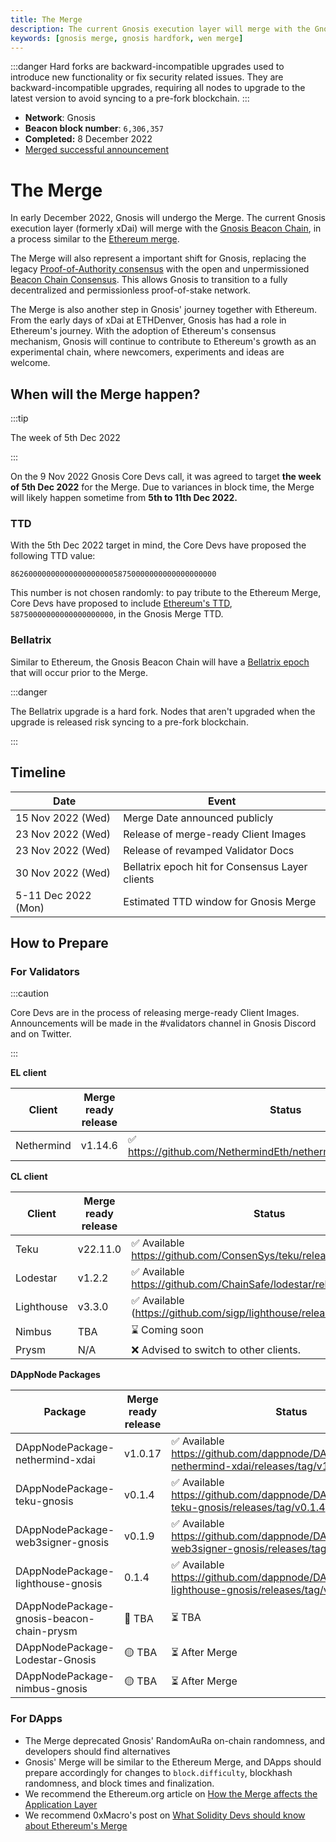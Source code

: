 ```yaml
---
title: The Merge
description: The current Gnosis execution layer will merge with the Gnosis Beacon Chain, in a process similar to the Ethereum merge
keywords: [gnosis merge, gnosis hardfork, wen merge]
---
```


:::danger
Hard forks are backward-incompatible upgrades used to introduce new functionality or fix security related issues. They are backward-incompatible upgrades, requiring all nodes to upgrade to the latest version to avoid syncing to a pre-fork blockchain.
:::

* **Network**: Gnosis
* **Beacon block number**: `6,306,357`
* **Completed:** 8 December 2022
* [Merged successful announcement](/updates/2022/12/10/merge)

# The Merge

In early December 2022, Gnosis will undergo the Merge. The current Gnosis execution layer (formerly xDai) will merge with the [Gnosis Beacon Chain](../gbc/README.md), in a process similar to the [Ethereum merge](https://ethereum.org/en/upgrades/merge/). 

The Merge will also represent a important shift for Gnosis, replacing the legacy [Proof-of-Authority consensus](../consensus/aura.md) with the open and unpermissioned [Beacon Chain Consensus](../gbc/README.md). This allows Gnosis to transition to a fully decentralized and permissionless proof-of-stake network. 

The Merge is also another step in Gnosis' journey together with Ethereum. From the early days of xDai at ETHDenver, Gnosis has had a role in Ethereum's journey. With the adoption of Ethereum's consensus mechanism, Gnosis will continue to contribute to Ethereum's growth as an experimental chain, where newcomers, experiments and ideas are welcome. 

## When will the Merge happen?

:::tip

The week of 5th Dec 2022

:::

On the 9 Nov 2022 Gnosis Core Devs call, it was agreed to target **the week of 5th Dec 2022** for the Merge. Due to variances in block time, the Merge will likely happen sometime from **5th to 11th Dec 2022.**

### TTD

With the 5th Dec 2022 target in mind, the Core Devs have proposed the following TTD value: 

```
8626000000000000000000058750000000000000000000
```

This number is not chosen randomly: to pay tribute to the Ethereum Merge, Core Devs have proposed to include [Ethereum's TTD](https://notes.ethereum.org/@MarioHavel/merge-ttd), `58750000000000000000000`, in the Gnosis Merge TTD. 

### Bellatrix

Similar to Ethereum, the Gnosis Beacon Chain will have a [Bellatrix epoch](https://blog.ethereum.org/2022/08/24/mainnet-merge-announcement) that will occur prior to the Merge. 

:::danger

The Bellatrix upgrade is a hard fork. Nodes that aren't upgraded when the upgrade is released risk syncing to a pre-fork blockchain. 

:::

## Timeline

| Date                | Event                                           |
| ------------------- | ----------------------------------------------- |
| 15 Nov 2022 (Wed)   | Merge Date announced publicly                   |
| 23 Nov 2022 (Wed)   | Release of merge-ready Client Images            |
| 23 Nov 2022 (Wed)   | Release of revamped Validator Docs              |
| 30 Nov 2022 (Wed)   | Bellatrix epoch hit for Consensus Layer clients |
| 5-11 Dec 2022 (Mon) | Estimated TTD window for Gnosis Merge           |

## How to Prepare

### For Validators

:::caution

Core Devs are in the process of releasing merge-ready Client Images. Announcements will be made in the #validators channel in Gnosis Discord and on Twitter.

:::

**EL client**

| Client     | Merge ready release | Status                                                             |
| ---------- | ------------------- | ------------------------------------------------------------------ |
| Nethermind | v1.14.6             | ✅ https://github.com/NethermindEth/nethermind/releases/tag/1.14.6 |

**CL client**

| Client     | Merge ready release | Status                                                                 |
| ---------- | ------------------- | ---------------------------------------------------------------------- |
| Teku       | v22.11.0            | ✅ Available https://github.com/ConsenSys/teku/releases/tag/22.11.0    |
| Lodestar   | v1.2.2              | ✅ Available https://github.com/ChainSafe/lodestar/releases/tag/v1.2.2 |
| Lighthouse | v3.3.0              | ✅ Available (https://github.com/sigp/lighthouse/releases/tag/v3.3.0)  |
| Nimbus     | TBA                 | ⌛ Coming soon                                                          |
| Prysm      | N/A                 | ❌ Advised to switch to other clients.                                 |

**DAppNode Packages**

| Package                                   | Merge ready release | Status                                                                                         |
| ----------------------------------------- | ------------------- | ---------------------------------------------------------------------------------------------- |
| DAppNodePackage-nethermind-xdai           | v1.0.17             | ✅ Available https://github.com/dappnode/DAppNodePackage-nethermind-xdai/releases/tag/v1.0.17  |
| DAppNodePackage-teku-gnosis               | v0.1.4              | ✅ Available https://github.com/dappnode/DAppNodePackage-teku-gnosis/releases/tag/v0.1.4       |
| DAppNodePackage-web3signer-gnosis         | v0.1.9              | ✅ Available https://github.com/dappnode/DAppNodePackage-web3signer-gnosis/releases/tag/v0.1.9 |
| DAppNodePackage-lighthouse-gnosis         | 0.1.4               | ✅ Available https://github.com/dappnode/DAppNodePackage-lighthouse-gnosis/releases/tag/v0.1.4 |
| DAppNodePackage-gnosis-beacon-chain-prysm | 🚫 TBA             | ⏳ TBA                                                                                          |
| DAppNodePackage-Lodestar-Gnosis           | 🟡 TBA             | ⏳ After Merge                                                                                  |
| DAppNodePackage-nimbus-gnosis             | 🟡 TBA             | ⏳ After Merge                                                                                  |

### For DApps

- The Merge deprecated Gnosis' RandomAuRa on-chain randomness, and developers should find alternatives
- Gnosis' Merge will be similar to the Ethereum Merge, and DApps should prepare accordingly for changes to `block.difficulty`, blockhash randomness, and block times and finalization.
- We recommend the Ethereum.org article on [How the Merge affects the Application Layer](https://blog.ethereum.org/2021/11/29/how-the-merge-impacts-app-layer)
- We recommend 0xMacro's post on [What Solidity Devs should know about Ethereum's Merge](https://0xmacro.com/blog/what-solidity-devs-should-know-about-ethereums-merge/)

